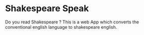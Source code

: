 # Shakespeare Speak


Do you read Shakespeare ? This is a web App which converts the conventional english language to shakespeare english.